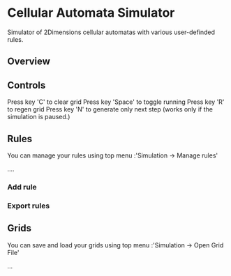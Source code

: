 # Cellular Automata Simulator

Simulator of 2Dimensions cellular automatas with various user-definded rules.

## Overview



## Controls

Press key 'C' to clear grid
Press key 'Space' to toggle running
Press key 'R' to regen grid
Press key 'N' to generate only next step (works only if the simulation is paused.)

## Rules

You can manage your rules using top menu :'Simulation -> Manage rules'

....

### Add rule

### Export rules

## Grids

You can save and load your grids using top menu :'Simulation -> Open Grid File'


...
